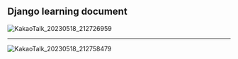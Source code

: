 ## Django learning document

![KakaoTalk_20230518_212726959](https://github.com/devseungil/Django-learning/assets/119550025/7db57d9f-1347-49f6-8cd1-b00b30aefbf5)

----------------

![KakaoTalk_20230518_212758479](https://github.com/devseungil/Django-learning/assets/119550025/a02f0f7f-bf9d-4216-a48f-d52bfd4c44b1)
